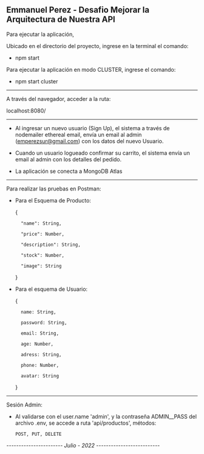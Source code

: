 Emmanuel Perez - Desafio Mejorar la Arquitectura de Nuestra API
----------------------------------------------------------------------

Para ejecutar la aplicación, 

Ubicado en el directorio del proyecto, ingrese en la terminal el comando:

- npm start

Para ejecutar la aplicación en modo CLUSTER, ingrese el comando:

- npm start cluster 

----------------------------------------

A través del navegador, acceder a la ruta:

localhost:8080/


------------------------------------------------------------------------

- Al ingresar un nuevo usuario (Sign Up), el sistema a través de nodemailer ethereal email, envía un email al admin (emperezsur@gmail.com) con los datos del nuevo Usuario.

- Cuando un usuario logueado confirmar su carrito, el sistema envía un email al admin con los detalles del pedido.

- La aplicación se conecta a MongoDB Atlas

--------------------------------------------------------------------------------------------------


Para realizar las pruebas en Postman:

  
- Para el Esquema de Producto:

    {

        "name": String,

        "price": Number,

        "description": String,

        "stock": Number,

        "image": String

    }

- Para el esquema de Usuario:

    {

        name: String,

        password: String,

        email: String,

        age: Number,

        adress: String,

        phone: Number,

        avatar: String

    }


-----------------------------------------------------------------------------------------------------

Sesión Admin:

- Al validarse con el user.name 'admin', y la contraseña ADMIN__PASS del archivo .env, se accede a ruta 'api/productos', métodos:
    
      POST, PUT, DELETE

    
*----------------------- Julio - 2022 --------------------------*

